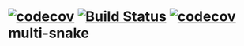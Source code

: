 [![codecov](https://codecov.io/gh/gmaslowski/multi-snake/branch/master/graph/badge.svg)](https://codecov.io/gh/gmaslowski/multi-snake)
[![Build Status](https://travis-ci.org/gmaslowski/multi-snake.svg?branch=master)](https://travis-ci.org/gmaslowski/multi-snake)
[![codecov](https://codecov.io/gh/gmaslowski/multi-snake/branch/master/graph/badge.svg)](https://codecov.io/gh/gmaslowski/multi-snake)
multi-snake
===========